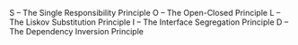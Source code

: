 S – The Single Responsibility Principle
O – The Open-Closed Principle
L – The Liskov Substitution Principle
I – The Interface Segregation Principle
D – The Dependency Inversion Principle


